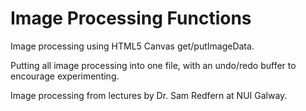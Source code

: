 # Image Processing Functions

Image processing using HTML5 Canvas get/putImageData.

Putting all image processing into one file, with an undo/redo buffer to encourage experimenting.

Image processing from lectures by Dr. Sam Redfern at NUI Galway.
